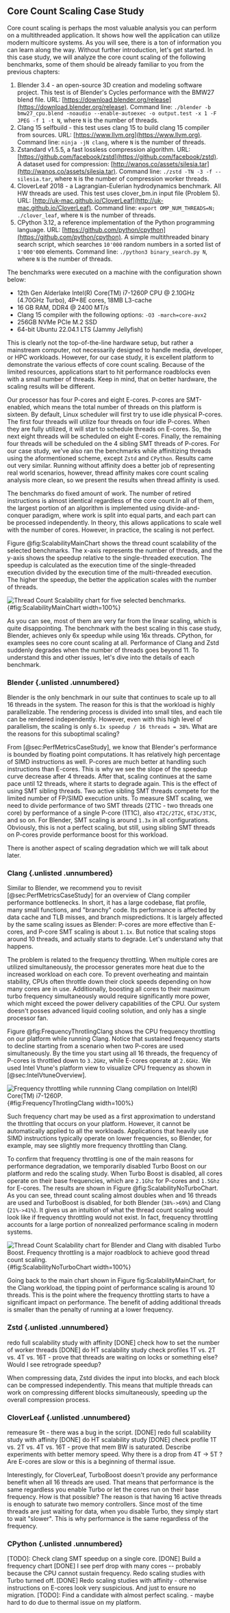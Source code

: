 ## Core Count Scaling Case Study

Core count scaling is perhaps the most valuable analysis you can perform on a multithreaded application. It shows how well the application can utilize modern multicore systems. As you will see, there is a ton of information you can learn along the way. Without further introduction, let's get started. In this case study, we will analyze the core count scaling of the following benchmarks, some of them should be already familiar to you from the previous chapters:

1. Blender 3.4 - an open-source 3D creation and modeling software project. This test is of Blender's Cycles performance with the BMW27 blend file. URL: [https://download.blender.org/release](https://download.blender.org/release). Command line: `./blender -b bmw27_cpu.blend -noaudio --enable-autoexec -o output.test -x 1 -F JPEG -f 1 -t N`, where `N` is the number of threads.
2. Clang 15 selfbuild - this test uses clang 15 to build clang 15 compiler from sources. URL: [https://www.llvm.org](https://www.llvm.org). Command line: `ninja -jN clang`, where `N` is the number of threads.
3. Zstandard v1.5.5, a fast lossless compression algorithm. URL: [https://github.com/facebook/zstd](https://github.com/facebook/zstd). A dataset used for compression: [http://wanos.co/assets/silesia.tar](http://wanos.co/assets/silesia.tar). Command line: `./zstd -TN -3 -f -- silesia.tar`, where `N` is the number of compression worker threads.
4. CloverLeaf 2018 - a Lagrangian-Eulerian hydrodynamics benchmark. All HW threads are used. This test uses clover_bm.in input file (Problem 5). URL: [http://uk-mac.github.io/CloverLeaf](http://uk-mac.github.io/CloverLeaf). Command line: `export OMP_NUM_THREADS=N; ./clover_leaf`, where `N` is the number of threads.
5. CPython 3.12, a reference implementation of the Python programming language. URL: [https://github.com/python/cpython](https://github.com/python/cpython). A simple multithreaded binary search script, which searches `10'000` random numbers in a sorted list of `1'000'000` elements. Command line: `./python3 binary_search.py N`, where `N` is the number of threads.

The benchmarks were executed on a machine with the configuration shown below:
* 12th Gen Alderlake Intel(R) Core(TM) i7-1260P CPU @ 2.10GHz (4.70GHz Turbo), 4P+8E cores, 18MB L3-cache
* 16 GB RAM, DDR4 @ 2400 MT/s
* Clang 15 compiler with the following options: `-O3 -march=core-avx2`
* 256GB NVMe PCIe M.2 SSD
* 64-bit Ubuntu 22.04.1 LTS (Jammy Jellyfish)

This is clearly not the top-of-the-line hardware setup, but rather a mainstream computer, not necessarily designed to handle media, developer, or HPC workloads. However, for our case study, it is excellent platform to demonstrate the various effects of core count scaling. Because of the limited resources, applications start to hit performance roadblocks even with a small number of threads. Keep in mind, that on better hardware, the scaling results will be different.

Our processor has four P-cores and eight E-cores. P-cores are SMT-enabled, which means the total number of threads on this platform is sixteen. By default, Linux scheduler will first try to use idle physical P-cores. The first four threads will utilize four threads on four idle P-cores. When they are fully utilized, it will start to schedule threads on E-cores. So, the next eight threads will be scheduled on eight E-cores. Finally, the remaining four threads will be scheduled on the 4 sibling SMT threads of P-cores. For our case study, we've also ran the benchmarks while affinitizing threads using the aformentioned scheme, except `Zstd` and `CPython`. Results came out very similar. Running without affinity does a better job of representing real world scenarios, however, thread affinity makes core count scaling analysis more clean, so we present the results when thread affinity is used.

The benchmarks do fixed amount of work. The number of retired instructions is almost identical regardless of the core count.In all of them, the largest portion of an algorithm is implemented using divide-and-conquer paradigm, where work is split into equal parts, and each part can be processed independently. In theory, this allows applications to scale well with the number of cores. However, in practice, the scaling is not perfect. 

Figure @fig:ScalabilityMainChart shows the thread count scalability of the selected benchmarks. The x-axis represents the number of threads, and the y-axis shows the speedup relative to the single-threaded execution. The speedup is calculated as the execution time of the single-threaded execution divided by the execution time of the multi-threaded execution. The higher the speedup, the better the application scales with the number of threads. 

![Thread Count Scalability chart for five selected benchmarks.](../../img/mt-perf/ScalabilityMainChart.png){#fig:ScalabilityMainChart width=100%}

As you can see, most of them are very far from the linear scaling, which is quite disappointing. The benchmark with the best scaling in this case study, Blender, achieves only 6x speedup while using 16x threads. CPython, for examples sees no core count scaling at all. Performance of Clang and Zstd suddenly degrades when the number of threads goes beyond 11. To understand this and other issues, let's dive into the details of each benchmark.

### Blender {.unlisted .unnumbered}

Blender is the only benchmark in our suite that continues to scale up to all 16 threads in the system. The reason for this is that the workload is highly parallelizable. The rendering process is divided into small tiles, and each tile can be rendered independently. However, even with this high level of parallelism, the scaling is only `6.1x speedup / 16 threads = 38%`. What are the reasons for this suboptimal scaling?

From [@sec:PerfMetricsCaseStudy], we know that Blender's performance is bounded by floating point computations. It has relatively high percentage of SIMD instructions as well. P-cores are much better at handling such instructions than E-cores. This is why we see the slope of the speedup curve decrease after 4 threads. After that, scaling continues at the same pace until 12 threads, where it starts to degrade again. This is the effect of using SMT sibling threads. Two active sibling SMT threads compete for the limited number of FP/SIMD execution units. To measure SMT scaling, we need to divide performance of two SMT threads (2T1C - two threads one core) by performance of a single P-core (1T1C), also `4T2C/2T2C`, `6T3C/3T3C`, and so on. For Blender, SMT scaling is around `1.3x` in all configurations. Obviously, this is not a perfect scaling, but still, using sibling SMT threads on P-cores provide performance boost for this workload.

There is another aspect of scaling degradation which we will talk about later.

### Clang {.unlisted .unnumbered}

Similar to Blender, we recommend you to revisit [@sec:PerfMetricsCaseStudy] for an overview of Clang compiler performance bottlenecks. In short, it has a large codebase, flat profile, many small functions, and "branchy" code. Its performance is affected by data cache and TLB misses, and branch mispredictions. It is largely affected by the same scaling issues as Blender: P-cores are more effective than E-cores, and P-core SMT scaling is about `1.1x`. But notice that scaling stops around 10 threads, and actually starts to degrade. Let's understand why that happens.

The problem is related to the frequency throttling. When multiple cores are utilized simultaneously, the processor generates more heat due to the increased workload on each core. To prevent overheating and maintain stability, CPUs often throttle down their clock speeds depending on how many cores are in use. Additionally, boosting all cores to their maximum turbo frequency simultaneously would require significantly more power, which might exceed the power delivery capabilities of the CPU. Our system doesn't posses advanced liquid cooling solution, and only has a single processor fan.

Figure @fig:FrequencyThrotlingClang shows the CPU frequency throttling on our platform while running Clang. Notice that sustained frequency starts to decline starting from a scenario when two P-cores are used simultaneously. By the time you start using all 16 threads, the frequency of P-cores is throttled down to `3.2GHz`, while E-cores operate at `2.6GHz`. We used Intel Vtune's platform view to visualize CPU frequency as shown in [@sec:IntelVtuneOverview]. 

![Frequency throttling while runnning Clang compilation on Intel(R) Core(TM) i7-1260P.](../../img/mt-perf/FrequencyThrotlingClang.png){#fig:FrequencyThrotlingClang width=100%}

Such frequency chart may be used as a first approximation to understand the throttling that occurs on your platform. However, it cannot be automatically applied to all the workloads. Applications that heavily use SIMD instructions typically operate on lower frequencies, so Blender, for example, may see slightly more frequency throttling than Clang.

To confirm that frequency throttling is one of the main reasons for performance degradation, we temporarily disabled Turbo Boost on our platform and redo the scaling study. When Turbo Boost is disabled, all cores operate on their base frequencies, which are `2.1Ghz` for P-cores and `1.5Ghz` for E-cores. The results are shown in Figure @fig:ScalabilityNoTurboChart. As you can see, thread count scaling almost doubles when and 16 threads are used and TurboBoost is disabled, for both Blender (`38%->69%`) and Clang (`21%->41%`). It gives us an intuition of what the thread count scaling would look like if frequency throttling would not exist. In fact, frequency throttling accounts for a large portion of nonrealized performance scaling in modern systems.

![Thread Count Scalability chart for Blender and Clang with disabled Turbo Boost. Frequency throttling is a major roadblock to achieve good thread count scaling.](../../img/mt-perf/ScalabilityNoTurboChart.png){#fig:ScalabilityNoTurboChart width=100%}

Going back to the main chart shown in Figure fig:ScalabilityMainChart, for the Clang workload, the tipping point of performance scaling is around 10 threads. This is the point where the frequency throttling starts to have a significant impact on performance. The benefit of adding additional threads is smaller than the penalty of running at a lower frequency.

### Zstd {.unlisted .unnumbered}

  redo full scalability study with affinity
  [DONE] check how to set the number of worker threads
  [DONE] do HT scalability study
  check profiles 1T vs. 2T vs. 4T vs. 16T - prove that threads are waiting on locks or something else?
  Would I see retrograde speedup?

  When compressing data, Zstd divides the input into blocks, and each block can be compressed independently. This means that multiple threads can work on compressing different blocks simultaneously, speeding up the overall compression process.

### CloverLeaf {.unlisted .unnumbered}

  remeasure 9t - there was a bug in the script.
  [DONE] redo full scalability study with affinity
  [DONE] do HT scalability study
  [DONE] check profile 1T vs. 2T vs. 4T vs. 16T - prove that mem BW is saturated.
  Describe experiments with better memory speed.
  Why there is a drop from 4T -> 5T ? Are E-cores are slow or this is a beginning of thermal issue.

Interestingly, for CloverLeaf, TurboBoost doesn't provide any performance benefit when all 16 threads are used. That means that performance is the same regardless you enable Turbo or let the cores run on their base frequency. How is that possible? The reason is that having 16 active threads is enough to saturate two memory controllers. Since most of the time threads are just waiting for data, when you disable Turbo, they simply start to wait "slower". This is why performance is the same regardless of the frequency.

### CPython {.unlisted .unnumbered}

[TODO]:
Check clang SMT speedup on a single core.
[DONE] Build a frequency chart
[DONE] I see perf drop with many cores -- probably because the CPU cannot sustain frequency. Redo scaling studies with Turbo turned off. 
[DONE] Redo scaling studies with affinity - otherwise instructions on E-cores look very suspicious. And just to ensure no migration.
[TODO]: Find a candidate with almost perfect scaling. - maybe hard to do due to thermal issue on my platform.
